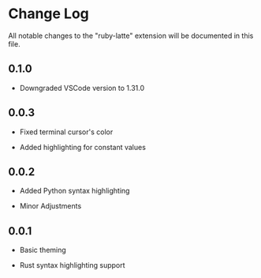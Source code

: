 # Change Log

All notable changes to the "ruby-latte" extension will be documented in this file.

## 0.1.0

- Downgraded VSCode version to 1.31.0

## 0.0.3

- Fixed terminal cursor's color

- Added highlighting for constant values

## 0.0.2

- Added Python syntax highlighting

- Minor Adjustments

## 0.0.1

- Basic theming

- Rust syntax highlighting support